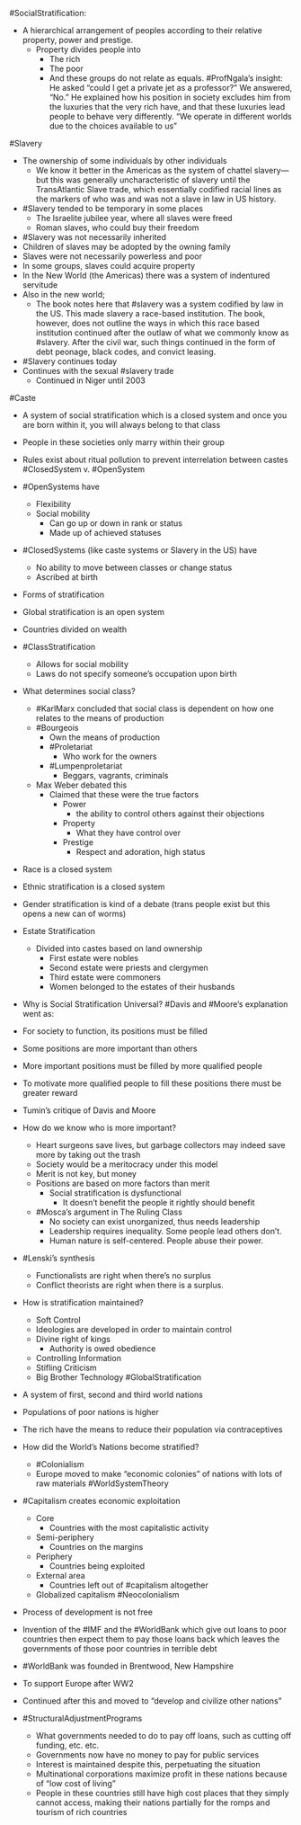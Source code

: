 #SocialStratification:
-	A hierarchical arrangement of peoples according to their relative property, power and prestige. 
	-	Property divides people into 
		-	The rich 
		-	The poor 
		-	And these groups do not relate as equals. 
#ProfNgala’s insight: He asked “could I get a private jet as a professor?” We answered, “No.” He explained how his position in society excludes him from the luxuries that the very rich have, and that these luxuries lead people to behave very differently. “We operate in different worlds due to the choices available to us” 


#Slavery 
- The ownership of some individuals by other individuals 
	- We know it better in the Americas as the system of chattel slavery— but this was generally uncharacteristic of slavery until the TransAtlantic Slave trade, which essentially codified racial lines as the markers of who was and was not a slave in law in US history. 
- #Slavery tended to be temporary in some places
	- The Israelite jubilee year, where all slaves were freed 
	- Roman slaves, who could buy their freedom
- #Slavery was not necessarily inherited
- Children of slaves may be adopted by the owning family 
- Slaves were not necessarily powerless and poor 
- In some groups, slaves could acquire property
- In the New World (the Americas) there was a system of indentured servitude 
- Also in the new world; 
	- The book notes here that #slavery was a system codified by law in the US. This made slavery a race-based institution. The book, however, does not outline the ways in which this race based institution continued after the outlaw of what we commonly know as #slavery. After the civil war, such things continued in the form of debt peonage, black codes, and convict leasing. 
- #Slavery continues today
- Continues with the sexual #slavery trade 
	- Continued in Niger until 2003 


#Caste 
- A system of social stratification which is a closed system and once you are born within it, you will always belong to that class
- People in these societies only marry within their group 
- Rules exist about ritual pollution to prevent interrelation between castes 
#ClosedSystem v. #OpenSystem 
- #OpenSystems have 
	- Flexibility 
	- Social mobility 
		- Can go up or down in rank or status 
		- Made up of achieved statuses 
- #ClosedSystems (like caste systems or Slavery in the US) have 
	- No ability to move between classes or change status 
	- Ascribed at birth 


- Forms of stratification 
- Global stratification is an open system 
- Countries divided on wealth 
- #ClassStratification 
	- Allows for social mobility 
	- Laws do not specify someone’s occupation upon birth 
- What determines social class? 
	- #KarlMarx concluded that social class is dependent on how one relates to the means of production 
	- #Bourgeois
		- Own the means of production 
		- #Proletariat
			- Who work for the owners 
		- #Lumpenproletariat 
			- Beggars, vagrants, criminals
	- Max Weber debated this 
		- Claimed that these were the true factors  
			- Power 
				- the ability to control others against their objections
			- Property 
				- What they have control over
			- Prestige 
				- Respect and adoration, high status 
- Race is a closed system 
- Ethnic stratification is a closed system 
- Gender stratification is kind of a debate (trans people exist but this opens a new can of worms) 
- Estate Stratification 
	- Divided into castes based on land ownership 
		- First estate were nobles 
		- Second estate were priests and clergymen 
		- Third estate were commoners 
		- Women belonged to the estates of their husbands


- Why is Social Stratification Universal? 
#Davis and #Moore’s explanation went as: 
- For society to function, its positions must be filled 
- Some positions are more important than others 
- More important positions must be filled by more qualified people 
- To motivate more qualified people to fill these positions there must be greater reward
- Tumin’s critique of Davis and Moore 
- How do we know who is more important? 
	- Heart surgeons save lives, but garbage collectors may indeed save more by taking out the trash
	- Society would be a meritocracy under this model 
	- Merit is not key, but money 
	- Positions are based on more factors than merit
		- Social stratification is dysfunctional 
			- It doesn’t benefit the people it rightly should benefit
	- #Mosca’s argument in The Ruling Class 
		- No society can exist unorganized, thus needs leadership
		- Leadership requires inequality. Some people lead others don’t. 
		- Human nature is self-centered. People abuse their power. 
- #Lenski’s synthesis 
	- Functionalists are right when there’s no surplus 
	- Conflict theorists are right when there is a surplus. 

- How is stratification maintained? 
	- Soft Control
	- Ideologies are developed in order to maintain control
	- Divine right of kings
		- Authority is owed obedience
	- Controlling Information
	- Stifling Criticism
	- Big Brother Technology
#GlobalStratification 
- A system of first, second and third world nations 
- Populations of poor nations is higher 
- The rich have the means to reduce their population via contraceptives
- How did the World’s Nations become stratified? 
	- #Colonialism 
	- Europe moved to make “economic colonies” of nations with lots of raw materials
#WorldSystemTheory
- #Capitalism creates economic exploitation 
	- Core
		- Countries with the most capitalistic activity
	- Semi-periphery 
		- Countries on the margins
	- Periphery 
		- Countries being exploited
	- External area
		- Countries left out of #capitalism altogether
	- Globalized capitalism 
#Neocolonialism 
- Process of development is not free 
- Invention of the #IMF and the #WorldBank which give out loans to poor countries then expect them to pay those loans back which leaves the governments of those poor countries in terrible debt
- #WorldBank was founded in Brentwood, New Hampshire 
- To support Europe after WW2
- Continued after this and moved to “develop and civilize other nations” 
- #StructuralAdjustmentPrograms 
	- What governments needed to do to pay off loans, such as cutting off funding, etc. etc. 
	- Governments now have no money to pay for public services 
	- Interest is maintained despite this, perpetuating the situation 
	- Multinational corporations maximize profit in these nations because of “low cost of living” 
	- People in these countries still have high cost places that they simply cannot access, making their nations partially for the romps and tourism of rich countries
